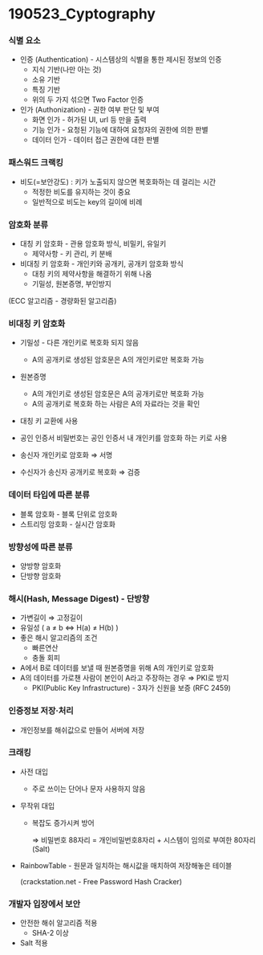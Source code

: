 # 190523_Cyptography

### 식별 요소

- 인증 (Authentication) - 시스템상의 식별을 통한 제시된 정보의 인증
  - 지식 기반(나만 아는 것)
  - 소유 기반
  - 특징 기반
  - 위의 두 가지 섞으면 Two Factor 인증
- 인가 (Authonization) - 권한 여부 판단 및 부여
  - 화면 인가 - 허가된 UI, url 등 만을 출력
  - 기능 인가 - 요청된 기능에 대하여 요청자의 권한에 의한 판별
  - 데이터 인가 - 데이터 접근 권한에 대한 판별

### 패스워드 크랙킹

- 비도(=보안강도) : 키가 노출되지 않으면 복호화하는 데 걸리는 시간
  - 적정한 비도를 유지하는 것이 중요
  - 일반적으로 비도는 key의 길이에 비례

### 암호화 분류

- 대칭 키 암호화 - 관용 암호화 방식, 비밀키, 유일키
  - 제약사항 - 키 관리, 키 분배
- 비대칭 키 암호화 - 개인키와 공개키, 공개키 암호화 방식
  - 대칭 키의 제약사항을 해결하기 위해 나옴
  - 기밀성, 원본증명, 부인방지

(ECC 알고리즘 - 경량화된 알고리즘)

### 비대칭 키 암호화

- 기밀성 - 다른 개인키로 복호화 되지 않음
  - A의 공개키로 생성된 암호문은 A의 개인키로만 복호화 가능
- 원본증명
  - A의 개인키로 생성된 암호문은 A의 공개키로만 복호화 가능
  - A의 공개키로 복호화 하는 사람은 A의 자료라는 것을 확인
- 대칭 키 교환에 사용

- 공인 인증서 비밀번호는 공인 인증서 내 개인키를 암호화 하는 키로 사용
- 송신자 개인키로 암호화 ⇒ 서명
- 수신자가 송신자 공개키로 복호화 ⇒ 검증

### 데이터 타입에 따른 분류

- 블록 암호화 - 블록 단위로 암호화
- 스트리밍 암호화 - 실시간 암호화

### 방향성에 따른 분류

- 양방향 암호화
- 단방향 암호화

### 해시(Hash, Message Digest) - 단방향

- 가변길이 ⇒ 고정길이
- 유일성 ( a ≠ b ⇔ H(a) ≠ H(b) )
- 좋은 해시 알고리즘의 조건
  - 빠른연산
  - 충돌 회피
- A에서 B로 데이터를 보낼 때 원본증명을 위해 A의 개인키로 암호화
- A의 데이터를 가로챈 사람이 본인이 A라고 주장하는 경우 ⇒ PKI로 방지
  - PKI(Public Key Infrastructure) - 3자가 신원을 보증 (RFC 2459)

### 인증정보 저장·처리

- 개인정보를 해쉬값으로 만들어 서버에 저장

### 크래킹

- 사전 대입

  - 주로 쓰이는 단어나 문자 사용하지 않음

- 무작위 대입

  - 복잡도 증가시켜 방어

    ⇒ 비밀번호 88자리 = 개인비밀번호8자리 + 시스템이 임의로 부여한 80자리(Salt)

- RainbowTable - 원문과 일치하는 해시값을 매치하여 저장해놓은 테이블

  (crackstation.net - Free Password Hash Cracker)

### 개발자 입장에서 보안

- 안전한 해쉬 알고리즘 적용
  - SHA-2 이상
- Salt 적용